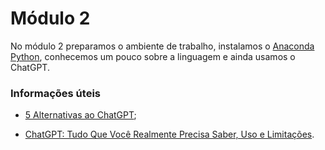 # Módulo 2

No módulo 2 preparamos o ambiente de trabalho, instalamos o [Anaconda Python](https://repo.anaconda.com/archive/Anaconda3-2022.10-Windows-x86_64.exe), conhecemos um pouco sobre a linguagem e ainda usamos o ChatGPT.


### Informações úteis

- [5 Alternativas ao ChatGPT](https://www.cienciaedados.com/5-alternativas-ao-chatgpt/);

- [ChatGPT: Tudo Que Você Realmente Precisa Saber, Uso e Limitações](https://www.cienciaedados.com/chatgpt-tudo-que-voce-realmente-precisa-saber-uso-e-limitacoes/).